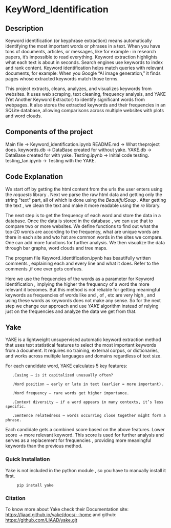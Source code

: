 # KeyWord_Identification


## Description
Keyword identification (or keyphrase extraction) means automatically identifying the most important words or phrases in a text.
When you have tons of documents, articles, or messages, like for example : in research papers, it’s impossible to read everything.
Keyword extraction highlights what each text is about in seconds.
Search engines use keywords to index and rank content.
Keyword identification helps match queries with relevant documents, for example: When you Google “AI image generation,” it finds pages whose extracted keywords match those terms.





This project extracts, cleans, analyzes, and visualizes keywords from websites.
It uses web scraping, text cleaning, frequency analysis, and YAKE (Yet Another Keyword Extractor) to identify significant words from webpages.
It also stores the extracted keywords and their frequencies in an SQLite database, allowing comparisons across multiple websites with plots and word clouds.

## Components of the project
Main file         -> Keyword_identification.ipynb
README.md         -> What theproject does.
keywords.db       -> DataBase created for without yake.
YAKE.db           -> DataBase created for with yake.
Testing.ipynb     -> Initial code testing.
testing_tan.ipynb -> Testing with the YAKE.


## Code Explanation

We start off by getting the html content from the urls the user enters using the $requests$ library . Next we parse the raw html data and getting only the string "text" part,
all of which is done using the $BeautifulSoup$ . After getting the text , we clean the text and make it more readable using the $re$ library.

The next step is to get the frequency of each word and store the data in a database. Once the data is stored in the database , we can use that to compare two or more 
websites. We define functions to find out what the top-20 words are according to the frequency, what are unique words are there in each site and wto hat are common words
in the sites we compare. One can add more functions for further analysis. We then visualize the data through bar graphs, word clouds and tree maps.


The program file  Keyword_identification.ipynb  has beautifully written comments , explaining each and every line and what it does. Refer to the comments ,if one ever
gets confues.

Here we use the frequencies of the words as a parameter for  Keyword Identification , implying the higher the frequency of a word the more relevant it becomes. But this
method is not reliable for getting meaningful keywords as frequencies of words like and , of , etc are very high , and using  these words as keywords does not make any sense.
So for the next step we change our approach and use $YAKE$ algorithm instead of relying just on the frequencies and analyze the data we get from that.

## Yake
YAKE is a lightweight unsupervised automatic keyword extraction method that uses text statistical features to select the most important keywords from a document. 
It requires no training, external corpus, or dictionaries, and works across multiple languages and domains regardless of text size.


For each candidate word, YAKE calculates 5 key features:

       .Casing — is it capitalized unusually often?
  
       .Word position — early or late in text (earlier = more important).
  
       .Word frequency — rare words get higher importance.
  
       .Context diversity — if a word appears in many contexts, it’s less specific.
  
       .Sentence relatedness — words occurring close together might form a phrase.

  
  
Each candidate gets a combined score based on the above features. Lower score → more relevant keyword.
This score is used for further analysis and serves as a replacement for frequencies , providing more meaningful keywords than the previous method.


### Quick Installation
Yake is not included in the python module , so you have to manually install it first.




         pip install yake






### Citation

To know more about Yake check their  Documentation site: https://liaad.github.io/yake/docs/--home  and  github: https://github.com/LIAAD/yake.git 

         
